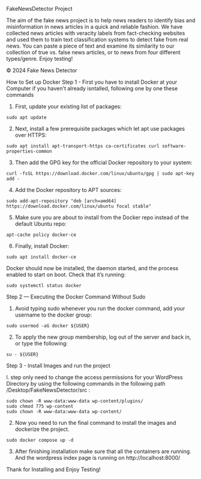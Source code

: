 FakeNewsDetector Project

The aim of the fake news project is to help news readers to identify bias and misinformation in news articles in a quick and reliable fashion.
              We have collected news articles with veracity labels from fact-checking websites and used them to train text classification systems to detect fake from real news. You can paste a piece of text and examine its similarity to our collection of true vs. false news articles, or to news from four different types/genre. Enjoy testing!


© 2024 Fake News Detector

How to Set up Docker
Step 1 - First you have to install Docker at your Computer if you haven't already isntalled, following one by one these commands
   
  1. First, update your existing list of packages:

    sudo apt update
    
  2. Next, install a few prerequisite packages which let apt use packages over HTTPS:
  
    sudo apt install apt-transport-https ca-certificates curl software-properties-common
     
  3. Then add the GPG key for the official Docker repository to your system:

    curl -fsSL https://download.docker.com/linux/ubuntu/gpg | sudo apt-key add -
      
  4. Add the Docker repository to APT sources:

    sudo add-apt-repository "deb [arch=amd64] https://download.docker.com/linux/ubuntu focal stable"
      
  5. Make sure you are about to install from the Docker repo instead of the default Ubuntu repo: 

    apt-cache policy docker-ce

  6. Finally, install Docker:
  
    sudo apt install docker-ce

  Docker should now be installed, the daemon started, and the process enabled to start on boot. Check that it’s running:
  
    sudo systemctl status docker

Step 2 — Executing the Docker Command Without Sudo

  1. Avoid typing sudo whenever you run the docker command, add your username to the docker group:
    
    sudo usermod -aG docker ${USER}

   2. To apply the new group membership, log out of the server and back in, or type the following:
    
    su - ${USER}

Step 3 - Install Images and run the project 

  l. step only need to change the access permissions for your WordPress Directory by using the following commands in the following path /Desktop/FakeNewsDetector/src :
    
    sudo chown -R www-data:www-data wp-content/plugins/
    sudo chmod 775 wp-content
    sudo chown -R www-data:www-data wp-content/

  2. Now you need to run the final command to install the images and dockerize the project.

    sudo docker compose up -d

  3. After finishing installation make sure that all the containers are running. And the wordpress index page is running on http://localhost:8000/

Thank for Installing and Enjoy Testing!
   
     
